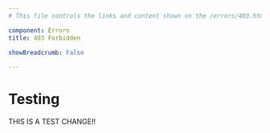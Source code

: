 ```yaml
---
# This file controls the links and content shown on the /errors/403.html page.

component: Errors
title: 403 Forbidden

showBreadcrumb: False

---
```


# Testing

THIS IS A TEST CHANGE!!
